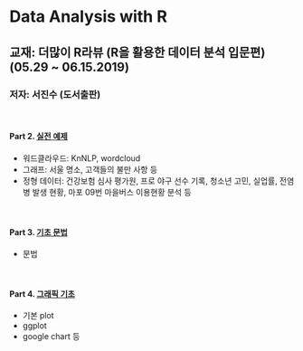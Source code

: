 # Data Analysis with R 
## 교재: 더많이 R라뷰 (R을 활용한 데이터 분석 입문편) (05.29 ~ 06.15.2019)
### 저자: 서진수 (도서출판)

<br>

#### Part 2. [실전 예제](https://github.com/psm9619/R_Data_Analysis/tree/master/Part2)
- 워드클라우드: KnNLP, wordcloud 
- 그래프: 서울 명소, 고객들의 불만 사항 등
- 정형 데이터: 건강보험 심사 평가원, 프로 야구 선수 기록, 청소년 고민, 실업률, 전염병 발생 현황, 마포 09번 마을버스 이용현황 분석 등
<br>

#### Part 3. [기초 문법](https://github.com/psm9619/R_Data_Analysis/tree/master/Part3)
- 문법
<br>

#### Part 4. [그래픽 기초](https://github.com/psm9619/R_Data_Analysis/tree/master/Part4)
- 기본 plot
- ggplot
- google chart 등
